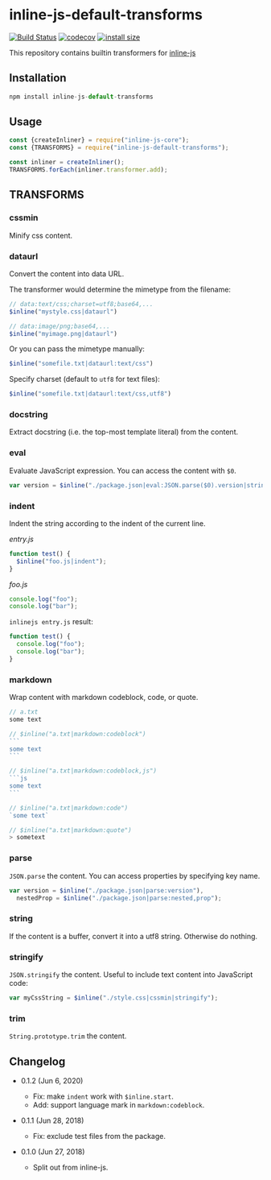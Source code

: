 inline-js-default-transforms
============================

[![Build Status](https://travis-ci.org/eight04/inline-js-default-transforms.svg?branch=master)](https://travis-ci.org/eight04/inline-js-default-transforms)
[![codecov](https://codecov.io/gh/eight04/inline-js-default-transforms/branch/master/graph/badge.svg)](https://codecov.io/gh/eight04/inline-js-default-transforms)
[![install size](https://packagephobia.now.sh/badge?p=inline-js-default-transforms)](https://packagephobia.now.sh/result?p=inline-js-default-transforms)

This repository contains builtin transformers for [inline-js](https://github.com/eight04/inline-js)

Installation
------------
```js
npm install inline-js-default-transforms
```

Usage
-----
```js
const {createInliner} = require("inline-js-core");
const {TRANSFORMS} = require("inline-js-default-transforms");

const inliner = createInliner();
TRANSFORMS.forEach(inliner.transformer.add);
```

TRANSFORMS
----------

### cssmin
Minify css content.

### dataurl
Convert the content into data URL.

The transformer would determine the mimetype from the filename:
```js
// data:text/css;charset=utf8;base64,...
$inline("mystyle.css|dataurl")

// data:image/png;base64,...
$inline("myimage.png|dataurl")
```
Or you can pass the mimetype manually:
```js
$inline("somefile.txt|dataurl:text/css")
```
Specify charset (default to `utf8` for text files):
```js
$inline("somefile.txt|dataurl:text/css,utf8")
```

### docstring
Extract docstring (i.e. the top-most template literal) from the content.

### eval
Evaluate JavaScript expression. You can access the content with `$0`.
```js
var version = $inline("./package.json|eval:JSON.parse($0).version|stringify");
```

### indent
Indent the string according to the indent of the current line.

*entry.js*
```js
function test() {
  $inline("foo.js|indent");
}
```
*foo.js*
```js
console.log("foo");
console.log("bar");
```
`inlinejs entry.js` result:
```js
function test() {
  console.log("foo");
  console.log("bar");
}
```

### markdown
Wrap content with markdown codeblock, code, or quote.
````js
// a.txt
some text

// $inline("a.txt|markdown:codeblock")
```
some text
```

// $inline("a.txt|markdown:codeblock,js")
```js
some text
```

// $inline("a.txt|markdown:code")
`some text`

// $inline("a.txt|markdown:quote")
> sometext
````

### parse
`JSON.parse` the content. You can access properties by specifying key name.
```js
var version = $inline("./package.json|parse:version"),
  nestedProp = $inline("./package.json|parse:nested,prop");
```

### string

If the content is a buffer, convert it into a utf8 string. Otherwise do nothing.

### stringify
`JSON.stringify` the content. Useful to include text content into JavaScript code:
```js
var myCssString = $inline("./style.css|cssmin|stringify");
```

### trim
`String.prototype.trim` the content.

Changelog
---------

* 0.1.2 (Jun 6, 2020)

  - Fix: make `indent` work with `$inline.start`.
  - Add: support language mark in `markdown:codeblock`.

* 0.1.1 (Jun 28, 2018)

  - Fix: exclude test files from the package.

* 0.1.0 (Jun 27, 2018)

  - Split out from inline-js.

